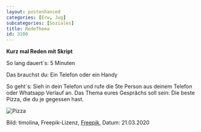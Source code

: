 ```yaml
---
layout: postenhanced
categories: [Erw, Jug]
subcategories: [Soziales]
title: RedeThema
id: 3100
---
```

**Kurz mal Reden mit Skript**

So lang dauert´s: 5 Minuten

Das brauchst du: Ein Telefon oder ein Handy

So geht´s: Sieh in dein Telefon und rufe die 5te Person aus deinem Telefon oder Whatsapp Verlauf an.
Das Thema eures Gesprächs soll sein: Die beste Pizza, die du je gegessen hast.

![Pizza](https://image.freepik.com/fotos-kostenlos/italienische-pizza-mit-huhn-salami-zucchini-tomaten-und-kraeutern_2829-10839.jpg)

Bild: timolina, Freepik-Lizenz, [Freepik](https://de.freepik.com/fotos-kostenlos/italienische-pizza-mit-huhn-salami-zucchini-tomaten-und-kraeutern_6932981.htm#page=1&query=Pizza&position=14), Datum: 21.03.2020

